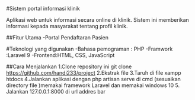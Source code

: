 #Sistem portal informasi klinik

Aplikasi web untuk informasi secara online di klinik. Sistem ini memberikan informasi kepada masyarakat tentang profil klinik.

##Fitur Utama
-Portal Pendaftaran Pasien

#Teknologi yang digunakan
-Bahasa pemograman : PHP
-Framwork :Laravel 9
-Frontend:HTML, CSS, JavaScript

##Cara Menjalankan 
1.Clone repository ini git clone https://github.com/handi233/project
2.Ekstrak file
3.Taruh di file xampp htdocs
4.Jalankan aplikasi dengan php artisan serve di cmd (sesuaikan directory file )memakai framework Laravel dan memakai windows 10
5. Jalankan 127.0.0.1:8000 di url addres bar

